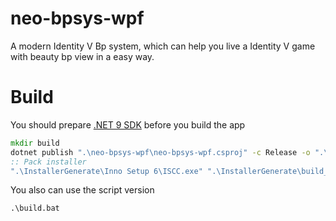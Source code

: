 # neo-bpsys-wpf

A modern Identity V Bp system, which can help you live a Identity V game with beauty bp view in a easy way.

# Build

You should prepare [.NET 9 SDK](https://dotnet.microsoft.com/zh-cn/download/dotnet/9.0) before you build the app

``` cmd
mkdir build
dotnet publish ".\neo-bpsys-wpf\neo-bpsys-wpf.csproj" -c Release -o ".\build\neo-bpsys-wpf"
:: Pack installer
".\InstallerGenerate\Inno Setup 6\ISCC.exe" ".\InstallerGenerate\build_Installer.iss"
```

You also can use the script version

``` cmd
.\build.bat
```

